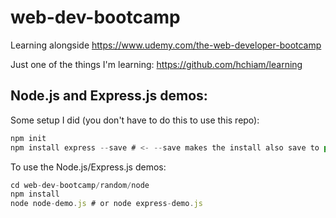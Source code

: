 # web-dev-bootcamp
Learning alongside https://www.udemy.com/the-web-developer-bootcamp

Just one of the things I'm learning: https://github.com/hchiam/learning

## Node.js and Express.js demos:

Some setup I did (you don't have to do this to use this repo):
```js
npm init
npm install express --save # <- --save makes the install also save to package.json
```

To use the Node.js/Express.js demos:
```js
cd web-dev-bootcamp/random/node
npm install
node node-demo.js # or node express-demo.js
```
